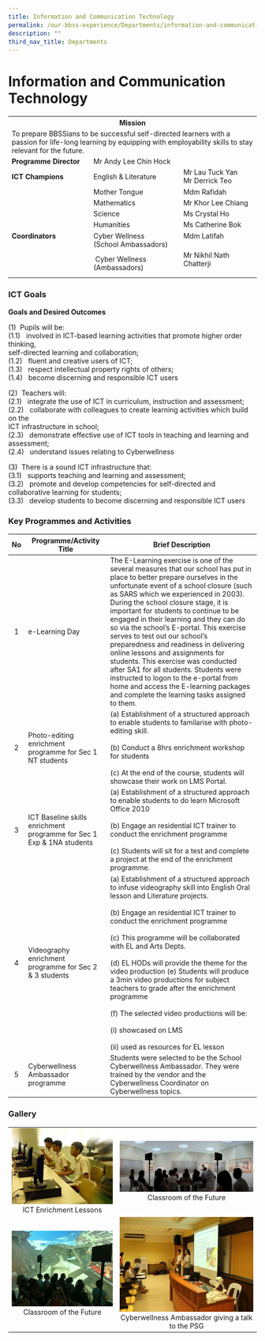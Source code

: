 ```yaml
---
title: Information and Communication Technology
permalink: /our-bbss-experience/Departments/information-and-communication-technology/
description: ""
third_nav_title: Departments
---
```

# Information and Communication Technology

<table>
<tbody>
<tr>
<th colspan="3" style="text-align: center;" >Mission</th>
</tr>
<tr>
<td colspan="3">To prepare BBSSians to be successful self-directed learners with a passion for life-long learning by equipping with employability skills to stay relevant for the future.</td>
</tr>
<tr>
<td><strong>Programme Director<br /></strong></td>
<td colspan="2">Mr Andy Lee Chin Hock</td>
</tr>
<tr>
<td><strong>ICT Champions</strong></td>
<td>English &amp; Literature</td>
<td>Mr Lau Tuck Yan<br />Mr Derrick Teo</td>
</tr>
<tr>
<td>&nbsp;</td>
<td>Mother Tongue</td>
<td>Mdm Rafidah</td>
</tr>
<tr>
<td>&nbsp;</td>
<td>Mathematics</td>
<td>Mr Khor Lee Chiang</td>
</tr>
<tr>
<td>&nbsp;</td>
<td>Science</td>
<td>Ms Crystal Ho</td>
</tr>
<tr>
<td>&nbsp;</td>
<td>Humanities</td>
<td>Ms Catherine Bok</td>
</tr>
<tr>
<td><strong>Coordinators<br /><br /></strong></td>
<td>Cyber Wellness<br />(School Ambassadors)</td>
<td>Mdm Latifah<br /><br /></td>
</tr>
<tr>
<td>&nbsp;</td>
<td>
<div>&nbsp;Cyber Wellness</div>
<div>(Ambassadors)</div>
</td>
<td>Mr Nikhil Nath Chatterji<br /><br /></td>
</tr>
</tbody>
</table>

### ICT Goals

**Goals and Desired Outcomes**

(1)  Pupils will be:  
(1.1)   involved in ICT-based learning activities that promote higher order thinking,  
self-directed learning and collaboration;  
(1.2)   fluent and creative users of ICT;  
(1.3)   respect intellectual property rights of others;  
(1.4)   become discerning and responsible ICT users 

(2)  Teachers will:  
(2.1)   integrate the use of ICT in curriculum, instruction and assessment;  
(2.2)   collaborate with colleagues to create learning activities which build on the  
ICT infrastructure in school;  
(2.3)   demonstrate effective use of ICT tools in teaching and learning and assessment;  
(2.4)   understand issues relating to Cyberwellness  

(3)  There is a sound ICT infrastructure that:  
(3.1)   supports teaching and learning and assessment;  
(3.2)   promote and develop competencies for self-directed and collaborative learning for students;  
(3.3)   develop students to become discerning and responsible ICT users

### Key Programmes and Activities

| No |                        Programme/Activity Title                       |                Brief Description                                             |
|:--:|----------|-----|
|  1 | e-Learning Day                                                        | The E-Learning exercise is one of the several measures that our school has put in place to better prepare ourselves in the unfortunate event of a school closure (such as SARS which we experienced in 2003). During the school closure stage, it is important for students to continue to be engaged in their learning and they can do so via the school’s E-portal. This exercise serves to test out our school’s preparedness and readiness in delivering online lessons and assignments for students. This exercise was conducted after SA1 for all students. Students were instructed to logon to the e-portal from home and access the E-learning packages and complete the learning tasks assigned to them. |
|  2 | Photo-editing enrichment programme for Sec 1 NT students              | (a) Establishment of a structured approach to enable students to familarise with photo-editing skill. <br><br>(b) Conduct a 8hrs enrichment workshop for students<br><br>(c) At the end of the course, students will showcase their work on LMS Portal.                                                        |
|  3 | ICT Baseline skills enrichment programme for Sec 1 Exp & 1NA students | (a) Establishment of a structured approach to enable students to do learn Microsoft Office 2010 <br><br>(b) Engage an residential ICT trainer to conduct the enrichment programme <br><br>(c) Students will sit for a test and complete a project at the end of the enrichment programme.                                                                                                                                                                                                                                                                                                                                                                                                                                  |
|  4 | Videography enrichment programme for Sec 2 & 3 students               | (a) Establishment of a structured approach to  infuse videography skill into English Oral lesson and  Literature projects. <br><br>(b) Engage an residential ICT trainer to conduct the enrichment programme <br><br>(c) This programme will be collaborated with EL and Arts Depts. <br><br>(d) EL HODs will provide the theme for the video production (e) Students will produce a 3min video productions for subject teachers to grade after the enrichment programme <br><br>(f) The selected video productions will be: <br><br>(i) showcased on LMS  <br><br>(ii) used as resources for EL lesson                                                                                                                                    |
|  5 | Cyberwellness Ambassador programme                                    | Students were selected to be the School Cyberwellness Ambassador. They were trained by the vendor and the Cyberwellness Coordinator on Cyberwellness topics.                 |

### Gallery

|   |   |
|:-:|:-:|
| ![](/images/Our%20BBSS%20Experience/Ict/ICEnrichmentLessons.jpg)ICT Enrichment Lessons  | ![](/images/Our%20BBSS%20Experience/Ict/ClassroomoftheFuture.jpg) Classroom of the Future |
|  ![](/images/Our%20BBSS%20Experience/Ict/ClassroomoftheFuture2.jpg) Classroom of the Future | ![](/images/Our%20BBSS%20Experience/Ict/CyberwellnessAmbassador.jpg) Cyberwellness Ambassador giving a talk to the PSG |